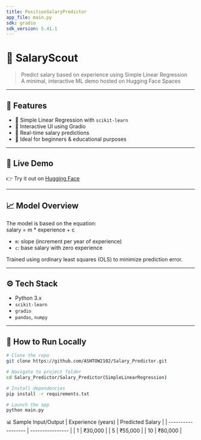 ```yaml
---
title: PositionSalaryPredictor
app_file: main.py
sdk: gradio
sdk_version: 5.41.1
---
```


# 🧠 SalaryScout

> Predict salary based on experience using Simple Linear Regression  
> A minimal, interactive ML demo hosted on Hugging Face Spaces

---

## 📌 Features

- 🔹 Simple Linear Regression with `scikit-learn`
- 🔹 Interactive UI using Gradio
- 🔹 Real-time salary predictions
- 🔹 Ideal for beginners & educational purposes

---

## 🚀 Live Demo

👉 Try it out on [Hugging Face](https://huggingface.co/spaces/ASHCHAT/SalaryScout)

---

## 📈 Model Overview

The model is based on the equation:  
salary = m * experience + c


- `m`: slope (increment per year of experience)  
- `c`: base salary with zero experience  

Trained using ordinary least squares (OLS) to minimize prediction error.

---

## ⚙️ Tech Stack

- Python 3.x  
- `scikit-learn`  
- `gradio`  
- `pandas`, `numpy`  

---

## 🧪 How to Run Locally

```bash
# Clone the repo
git clone https://github.com/ASHTOW2102/Salary_Predictor.git

# Navigate to project folder
cd Salary_Predictor/Salary_Predictor(SimpleLinearRegression)

# Install dependencies
pip install -r requirements.txt

# Launch the app
python main.py
```

📊 Sample Input/Output
| Experience (years) | Predicted Salary |
| ------------------ | ---------------- |
| 1                  | ₹30,000          |
| 5                  | ₹55,000          |
| 10                 | ₹80,000          |


